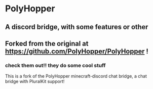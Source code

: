# PolyHopper
## A discord bridge, with some features or other
## Forked from the original at https://github.com/PolyHopper/PolyHopper !
###    check them out!! they do some cool stuff

This is a fork of the PolyHopper minecraft-discord chat bridge, a chat bridge with PluralKit support!

